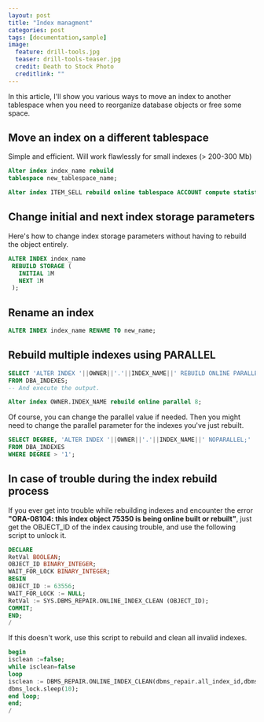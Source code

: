 ```yaml
---
layout: post
title: "Index managment"
categories: post
tags: [documentation,sample]
image:
  feature: drill-tools.jpg
  teaser: drill-tools-teaser.jpg
  credit: Death to Stock Photo
  creditlink: ""
---
```

In this article, I'll show you various ways to move an index to another tablespace when you need to reorganize database objects or free some space.

## Move an index on a different tablespace

Simple and efficient. Will work flawlessly for small indexes (> 200-300 Mb)

``` SQL
Alter index index_name rebuild
tablespace new_tablespace_name;

Alter index ITEM_SELL rebuild online tablespace ACCOUNT compute statistics;

```

## Change initial and next index storage parameters

Here's how to change index storage parameters without having to rebuild the object entirely.

``` SQL
ALTER INDEX index_name
 REBUILD STORAGE (
   INITIAL 1M
   NEXT 1M
 );
```

## Rename an index

``` SQL
ALTER INDEX index_name RENAME TO new_name;
```

## Rebuild multiple indexes using PARALLEL

``` SQL
SELECT 'ALTER INDEX '||OWNER||'.'||INDEX_NAME||' REBUILD ONLINE PARALLEL 8;'
FROM DBA_INDEXES;
-- And execute the output.

Alter index OWNER.INDEX_NAME rebuild online parallel 8;
```

Of course, you can change the parallel value if needed.
Then you might need to change the parallel parameter for the indexes you've just rebuilt.

``` SQL
SELECT DEGREE, 'ALTER INDEX '||OWNER||'.'||INDEX_NAME||' NOPARALLEL;'
FROM DBA_INDEXES
WHERE DEGREE > '1';
```

## In case of trouble during the index rebuild process

If you ever get into trouble while rebuilding indexes and encounter the error **"ORA-08104: this index object 75350 is being online built or rebuilt"**, just get the OBJECT_ID of the index causing trouble, and use the following script to unlock it.

``` SQL
DECLARE
RetVal BOOLEAN;
OBJECT_ID BINARY_INTEGER;
WAIT_FOR_LOCK BINARY_INTEGER;
BEGIN
OBJECT_ID := 63556;
WAIT_FOR_LOCK := NULL;
RetVal := SYS.DBMS_REPAIR.ONLINE_INDEX_CLEAN (OBJECT_ID);
COMMIT;
END;
/
```

If this doesn't work, use this script to rebuild and clean all invalid indexes.

``` SQL
begin
isclean :=false;
while isclean=false
loop
isclean := DBMS_REPAIR.ONLINE_INDEX_CLEAN(dbms_repair.all_index_id,dbms_repair.lock_wait);
dbms_lock.sleep(10);
end loop;
end;
/
```
